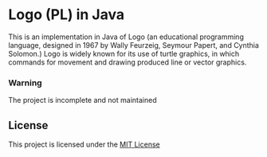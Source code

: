 # Logo (PL) in Java
This is an implementation in Java of Logo (an educational programming language, designed in 1967 by Wally Feurzeig, Seymour Papert, and Cynthia Solomon.)
Logo is widely known for its use of turtle graphics, in which commands for movement and drawing produced line or vector graphics.

### Warning
The project is incomplete and not maintained

## License
This project is licensed under the [MIT License](LICENSE)
